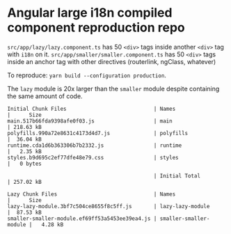 # Angular large i18n compiled component reproduction repo

`src/app/lazy/lazy.component.ts` has 50 `<div>` tags inside another `<div>` tag with `i18n` on it.
`src/app/smaller/smaller.component.ts` has 50 `<div>` tags inside an anchor tag with other directives (routerlink, ngClass, whatever)

To reproduce: `yarn build --configuration production`.

The `lazy` module is 20x larger than the `smaller` module despite containing the same amount of code.

```
Initial Chunk Files                            | Names                  |      Size
main.517b66fda9398afe0f03.js                   | main                   | 218.63 kB
polyfills.990a72e8631c4173d4d7.js              | polyfills              |  36.04 kB
runtime.cda1d6b363306b7b2332.js                | runtime                |   2.35 kB
styles.b9d695c2ef77dfe48e79.css                | styles                 |   0 bytes

                                               | Initial Total          | 257.02 kB

Lazy Chunk Files                               | Names                  |      Size
lazy-lazy-module.3bf7c504ce8655f8c5ff.js       | lazy-lazy-module       |  87.53 kB
smaller-smaller-module.ef69ff53a5453ee39ea4.js | smaller-smaller-module |   4.28 kB
```
